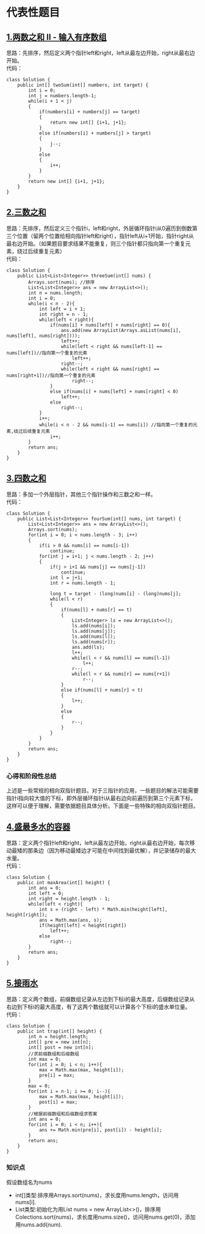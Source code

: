 # 代表性题目
## [1.两数之和 II - 输入有序数组](https://leetcode.cn/problems/two-sum-ii-input-array-is-sorted/description/)
思路：先排序，然后定义两个指针left和right，left从最左边开始，right从最右边开始。  
代码：
```
class Solution {
    public int[] twoSum(int[] numbers, int target) {
        int i = 0;
        int j = numbers.length-1;
        while(i + 1 < j)
        {
            if(numbers[i] + numbers[j] == target)
            {
                return new int[] {i+1, j+1};
            }
            else if(numbers[i] + numbers[j] > target)
            {
                j--;
            }
            else
            {
                i++;
            }
        }
        return new int[] {i+1, j+1};
    }
}
```

## [2.三数之和](https://leetcode.cn/problems/3sum/description/)
思路：先排序，然后定义三个指针i，left和right，外层循环指针i从0遍历到倒数第三个位置（留两个位置给相向指针left和right），指针left从i+1开始，指针right从最右边开始。（如果题目要求结果不能重复，则三个指针都只指向第一个重复元素，绕过后续重复元素）  
代码：
```
class Solution {
    public List<List<Integer>> threeSum(int[] nums) {
        Arrays.sort(nums); //排序
        List<List<Integer>> ans = new ArrayList<>();
        int n = nums.length;
        int i = 0;
        while(i < n - 2){
            int left = i + 1;
            int right = n - 1;
            while(left < right){
                if(nums[i] + nums[left] + nums[right] == 0){
                    ans.add(new ArrayList(Arrays.asList(nums[i], nums[left], nums[right])));
                    left++;
                    while(left < right && nums[left-1] == nums[left])//指向第一个重复的元素
                        left++;
                    right--;
                    while(left < right && nums[right] == nums[right+1])//指向第一个重复的元素
                        right--;
                }
                else if(nums[i] + nums[left] + nums[right] < 0)
                    left++;
                else
                    right--;
            }
            i++;
            while(i < n - 2 && nums[i-1] == nums[i]) //指向第一个重复的元素,绕过后续重复元素
                i++;
        }
        return ans;
    }
}
```

## [3.四数之和](https://leetcode.cn/problems/4sum/description/)
思路：多加一个外层指针，其他三个指针操作和三数之和一样。  
代码：
```
class Solution {
    public List<List<Integer>> fourSum(int[] nums, int target) {
        List<List<Integer>> ans = new ArrayList<>();
        Arrays.sort(nums);
        for(int i = 0; i < nums.length - 3; i++)
        {
            if(i > 0 && nums[i] == nums[i-1])
                continue;
            for(int j = i+1; j < nums.length - 2; j++)
            {
                if(j > i+1 && nums[j] == nums[j-1])
                    continue;
                int l = j+1;
                int r = nums.length - 1;

                long t = target - (long)nums[i] - (long)nums[j];
                while(l < r)
                {
                    if(nums[l] + nums[r] == t)
                    {
                        List<Integer> ls = new ArrayList<>();
                        ls.add(nums[i]);
                        ls.add(nums[j]);
                        ls.add(nums[l]);
                        ls.add(nums[r]);
                        ans.add(ls);
                        l++;
                        while(l < r && nums[l] == nums[l-1])
                            l++;
                        r--;
                        while(l < r && nums[r] == nums[r+1])
                            r--;
                    }
                    else if(nums[l] + nums[r] < t)
                    {
                        l++;
                    }
                    else
                    {
                        r--;
                    }
                }
            }
        }
        return ans;
    }
}
```

### 心得和阶段性总结
上述是一些常规的相向双指针题目。对于三指针的应用，一些题目的解法可能需要指针i指向较大值的下标，即外层循环指针i从最右边向前遍历到第三个元素下标，这样可以便于理解，需要依据题目具体分析。下面是一些特殊的相向双指针题目。

## [4.盛最多水的容器](https://leetcode.cn/problems/container-with-most-water/description/)
思路：定义两个指针left和right，left从最左边开始，right从最右边开始，每次移动最矮的那条边（因为移动最矮边才可能在中间找到最优解），并记录储存的最大水量。  
代码：
```
class Solution {
    public int maxArea(int[] height) {
        int ans = 0;
        int left = 0;
        int right = height.length - 1;
        while(left < right){
            int s = (right - left) * Math.min(height[left], height[right]);
            ans = Math.max(ans, s);
            if(height[left] < height[right])
                left++;
            else
                right--;
        }
        return ans;
    }
}
```

## [5.接雨水](https://leetcode.cn/problems/trapping-rain-water/description/)
思路：定义两个数组，前缀数组记录从左边到下标i的最大高度，后缀数组记录从右边到下标i的最大高度，有了这两个数组就可以计算各个下标i的盛水单位量。  
代码：
```
class Solution {
    public int trap(int[] height) {
        int n = height.length;
        int[] pre = new int[n];
        int[] post = new int[n];
        //求前缀数组和后缀数组
        int max = 0;
        for(int i = 0; i < n; i++){
            max = Math.max(max, height[i]);
            pre[i] = max;
        }
        max = 0;
        for(int i = n-1; i >= 0; i--){
            max = Math.max(max, height[i]);
            post[i] = max;
        }
        //根据前缀数组和后缀数组求答案
        int ans = 0;
        for(int i = 0; i < n; i++){
            ans += Math.min(pre[i], post[i]) - height[i];
        }
        return ans;
    }
}
```

### 知识点
假设数组名为nums  
- int[]类型:排序用Arrays.sort(nums)，求长度用nums.length，访问用nums[i].
- List类型:初始化为用List nums = new ArrayList<>()，排序用Colections.sort(nums)，求长度用nums.size()，访问用nums.get(0)，添加用nums.add(num).
